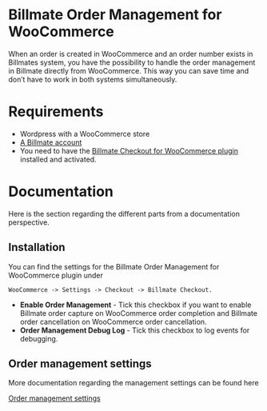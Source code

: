 # Billmate Order Management for WooCommerce

When an order is created in WooCommerce and an order number exists in Billmates system,
you have the possibility to handle the order management in Billmate directly from WooCommerce.
This way you can save time and don’t have to work in both systems simultaneously.

# Requirements

* Wordpress with a WooCommerce store
* [A Billmate account](https://online.billmate.se/)
* You need to have the [Billmate Checkout for WooCommerce plugin](https://github.com/Billmate/billmate-checkout-for-woocommerce) installed and activated.

# Documentation

Here is the section regarding the different parts from a documentation perspective.

## Installation

You can find the settings for the Billmate Order Management for WooCommerce plugin under

    WooCommerce -> Settings -> Checkout -> Billmate Checkout.

* **Enable Order Management** - Tick this checkbox if you want to enable Billmate order capture on WooCommerce order completion and Billmate order cancellation on WooCommerce order cancellation.
* **Order Management Debug Log** - Tick this checkbox to log events for debugging.

## Order management settings

More documentation regarding the management settings can be found here

[Order management settings](https://docs.krokedil.com/article/366-billmate-order-management-introduction)
